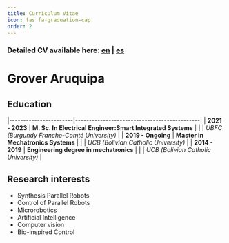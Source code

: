 ```yaml
---
title: Curriculum Vitae
icon: fas fa-graduation-cap
order: 2
---
```


### <i class="fas fa-download  pr-1 fa-fw"></i> Detailed CV available here: [en](https://github.com/GroverAruquipa/GroverAruquipa.github.io/blob/main/media/CV_documents/cv252.pdf) | [es](https://github.com/GroverAruquipa/GroverAruquipa.github.io/blob/main/media/CV_documents/cv252.pdf)

# **Grover Aruquipa**

## Education

|-----------------------|---------------------------------------------|
| **2021 - 2023** | **M. Sc. In Electrical Engineer:Smart Integrated Systems** |
| | *UBFC (Burgundy Franche-Comté University)* |
| **2019 - Ongoing** | **Master in Mechatronics Systems** |
| | *UCB (Bolivian Catholic University)* |
| **2014 - 2019** | **Engineering degree in mechatronics** |
| | *UCB (Bolivian Catholic University)* |

## Research interests

- Synthesis Parallel Robots
- Control of Parallel Robots
- Microrobotics
- Artificial Intelligence
- Computer vision
- Bio-inspired Control
